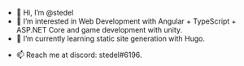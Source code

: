 - 👋 Hi, I’m @stedel
- 👀 I’m interested in Web Development with Angular + TypeScript + ASP.NET Core and game development with unity.
- 🌱 I’m currently learning static site generation with Hugo.
<!-- - 💞️ I’m looking to collaborate on -->
- 📫 Reach me at discord: stedel#6196.

<!---
stedel/stedel is a ✨ special ✨ repository because its `README.md` (this file) appears on your GitHub profile.
You can click the Preview link to take a look at your changes.
--->
